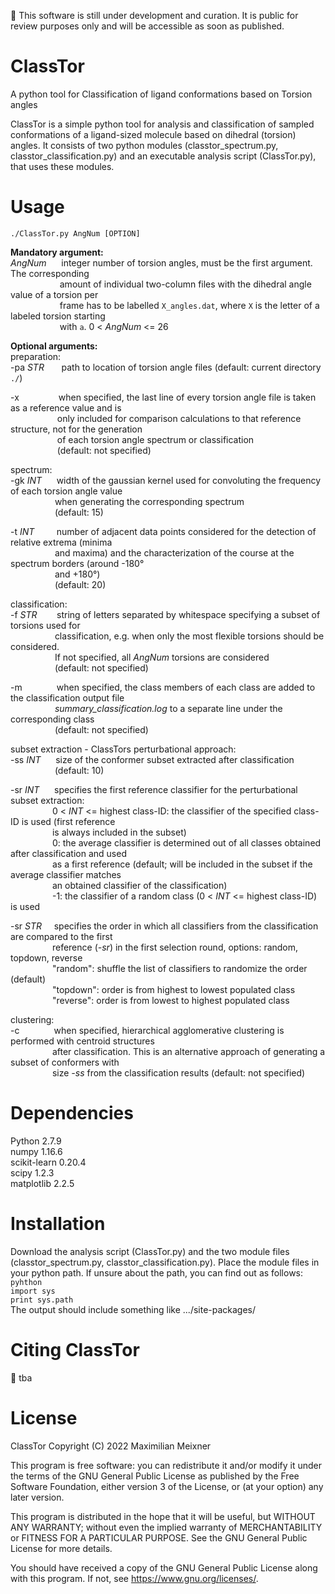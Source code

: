 :red_circle: This software is still under development and curation. It is public for review purposes only and will be accessible as soon as published.

# ClassTor
A python tool for Classification of ligand conformations based on Torsion angles

ClassTor is a simple python tool for analysis and classification of sampled conformations of a ligand-sized molecule based on dihedral (torsion) angles. It consists of two python modules (classtor_spectrum.py, classtor_classification.py) and an executable analysis script (ClassTor.py), that uses these modules.

# Usage
```./ClassTor.py AngNum [OPTION] ```

**Mandatory argument:**\
*AngNum* &nbsp;&nbsp;&nbsp;&nbsp; integer number of torsion angles, must be the first argument. The corresponding\
&nbsp;&nbsp;&nbsp;&nbsp;&nbsp;&nbsp;&nbsp;&nbsp;&nbsp;&nbsp;&nbsp;&nbsp;&nbsp;&nbsp;&nbsp;&nbsp;&nbsp;&nbsp;&nbsp; amount of individual two-column files with the dihedral angle value of a torsion per\
&nbsp;&nbsp;&nbsp;&nbsp;&nbsp;&nbsp;&nbsp;&nbsp;&nbsp;&nbsp;&nbsp;&nbsp;&nbsp;&nbsp;&nbsp;&nbsp;&nbsp;&nbsp;&nbsp; frame has to be labelled ```X_angles.dat```, where ```X``` is the letter of a labeled torsion starting\
&nbsp;&nbsp;&nbsp;&nbsp;&nbsp;&nbsp;&nbsp;&nbsp;&nbsp;&nbsp;&nbsp;&nbsp;&nbsp;&nbsp;&nbsp;&nbsp;&nbsp;&nbsp;&nbsp; with ```a```. 0 < *AngNum* <= 26

**Optional arguments:**\
preparation:\
-pa *STR* &nbsp;&nbsp;&nbsp;&nbsp;&nbsp; path to location of torsion angle files (default: current directory ```./```)

-x &nbsp;&nbsp;&nbsp;&nbsp;&nbsp;&nbsp;&nbsp;&nbsp;&nbsp;&nbsp;&nbsp;&nbsp;&nbsp;&nbsp; when specified, the last line of every torsion angle file is taken as a reference value and is\
&nbsp;&nbsp;&nbsp;&nbsp;&nbsp;&nbsp;&nbsp;&nbsp;&nbsp;&nbsp;&nbsp;&nbsp;&nbsp;&nbsp;&nbsp;&nbsp;&nbsp;&nbsp; only included for comparison calculations to that reference structure, not for the generation\
&nbsp;&nbsp;&nbsp;&nbsp;&nbsp;&nbsp;&nbsp;&nbsp;&nbsp;&nbsp;&nbsp;&nbsp;&nbsp;&nbsp;&nbsp;&nbsp;&nbsp;&nbsp; of each torsion angle spectrum or classification\
&nbsp;&nbsp;&nbsp;&nbsp;&nbsp;&nbsp;&nbsp;&nbsp;&nbsp;&nbsp;&nbsp;&nbsp;&nbsp;&nbsp;&nbsp;&nbsp;&nbsp;&nbsp; (default: not specified)

spectrum:\
-gk *INT* &nbsp;&nbsp;&nbsp;&nbsp; width of the gaussian kernel used for convoluting the frequency of each torsion angle value\
&nbsp;&nbsp;&nbsp;&nbsp;&nbsp;&nbsp;&nbsp;&nbsp;&nbsp;&nbsp;&nbsp;&nbsp;&nbsp;&nbsp;&nbsp;&nbsp;&nbsp; when generating the corresponding spectrum\
&nbsp;&nbsp;&nbsp;&nbsp;&nbsp;&nbsp;&nbsp;&nbsp;&nbsp;&nbsp;&nbsp;&nbsp;&nbsp;&nbsp;&nbsp;&nbsp;&nbsp; (default: 15)

-t *INT* &nbsp;&nbsp;&nbsp;&nbsp;&nbsp;&nbsp;&nbsp; number of adjacent data points considered for the detection of relative extrema (minima\
&nbsp;&nbsp;&nbsp;&nbsp;&nbsp;&nbsp;&nbsp;&nbsp;&nbsp;&nbsp;&nbsp;&nbsp;&nbsp;&nbsp;&nbsp;&nbsp;&nbsp; and maxima) and the characterization of the course at the spectrum borders (around -180&deg;\
&nbsp;&nbsp;&nbsp;&nbsp;&nbsp;&nbsp;&nbsp;&nbsp;&nbsp;&nbsp;&nbsp;&nbsp;&nbsp;&nbsp;&nbsp;&nbsp;&nbsp; and +180&deg;)\
&nbsp;&nbsp;&nbsp;&nbsp;&nbsp;&nbsp;&nbsp;&nbsp;&nbsp;&nbsp;&nbsp;&nbsp;&nbsp;&nbsp;&nbsp;&nbsp;&nbsp; (default: 20)

classification:\
-f *STR* &nbsp;&nbsp;&nbsp;&nbsp;&nbsp;&nbsp; string of letters separated by whitespace specifying a subset of torsions used for\
&nbsp;&nbsp;&nbsp;&nbsp;&nbsp;&nbsp;&nbsp;&nbsp;&nbsp;&nbsp;&nbsp;&nbsp;&nbsp;&nbsp;&nbsp;&nbsp;&nbsp; classification, e.g. when only the most flexible torsions should be considered.\
&nbsp;&nbsp;&nbsp;&nbsp;&nbsp;&nbsp;&nbsp;&nbsp;&nbsp;&nbsp;&nbsp;&nbsp;&nbsp;&nbsp;&nbsp;&nbsp;&nbsp; If not specified, all *AngNum* torsions are considered\
&nbsp;&nbsp;&nbsp;&nbsp;&nbsp;&nbsp;&nbsp;&nbsp;&nbsp;&nbsp;&nbsp;&nbsp;&nbsp;&nbsp;&nbsp;&nbsp;&nbsp; (default: not specified)

-m &nbsp;&nbsp;&nbsp;&nbsp;&nbsp;&nbsp;&nbsp;&nbsp;&nbsp;&nbsp;&nbsp;&nbsp; when specified, the class members of each class are added to the classification output file\
&nbsp;&nbsp;&nbsp;&nbsp;&nbsp;&nbsp;&nbsp;&nbsp;&nbsp;&nbsp;&nbsp;&nbsp;&nbsp;&nbsp;&nbsp;&nbsp;&nbsp; *summary_classification.log* to a separate line under the corresponding class\
&nbsp;&nbsp;&nbsp;&nbsp;&nbsp;&nbsp;&nbsp;&nbsp;&nbsp;&nbsp;&nbsp;&nbsp;&nbsp;&nbsp;&nbsp;&nbsp;&nbsp; (default: not specified)

subset extraction - ClassTors perturbational approach:\
-ss *INT* &nbsp;&nbsp;&nbsp;&nbsp; size of the conformer subset extracted after classification\
&nbsp;&nbsp;&nbsp;&nbsp;&nbsp;&nbsp;&nbsp;&nbsp;&nbsp;&nbsp;&nbsp;&nbsp;&nbsp;&nbsp;&nbsp;&nbsp;&nbsp;&nbsp;(default: 10)

-sr *INT* &nbsp;&nbsp;&nbsp;&nbsp; specifies the first reference classifier for the perturbational subset extraction:\
&nbsp;&nbsp;&nbsp;&nbsp;&nbsp;&nbsp;&nbsp;&nbsp;&nbsp;&nbsp;&nbsp;&nbsp;&nbsp;&nbsp;&nbsp;&nbsp; 0 < *INT* <= highest class-ID: the classifier of the specified class-ID is used (first reference\
&nbsp;&nbsp;&nbsp;&nbsp;&nbsp;&nbsp;&nbsp;&nbsp;&nbsp;&nbsp;&nbsp;&nbsp;&nbsp;&nbsp;&nbsp;&nbsp; is always included in the subset)\
&nbsp;&nbsp;&nbsp;&nbsp;&nbsp;&nbsp;&nbsp;&nbsp;&nbsp;&nbsp;&nbsp;&nbsp;&nbsp;&nbsp;&nbsp;&nbsp; 0: the average classifier is determined out of all classes obtained after classification and used\
&nbsp;&nbsp;&nbsp;&nbsp;&nbsp;&nbsp;&nbsp;&nbsp;&nbsp;&nbsp;&nbsp;&nbsp;&nbsp;&nbsp;&nbsp;&nbsp; as a first reference (default; will be included in the subset if the average classifier matches\
&nbsp;&nbsp;&nbsp;&nbsp;&nbsp;&nbsp;&nbsp;&nbsp;&nbsp;&nbsp;&nbsp;&nbsp;&nbsp;&nbsp;&nbsp;&nbsp; an obtained classifier of the classification)\
&nbsp;&nbsp;&nbsp;&nbsp;&nbsp;&nbsp;&nbsp;&nbsp;&nbsp;&nbsp;&nbsp;&nbsp;&nbsp;&nbsp;&nbsp;&nbsp; -1: the classifier of a random class (0 < *INT* <= highest class-ID) is used

-sr *STR* &nbsp;&nbsp;&nbsp;&nbsp;specifies the order in which all classifiers from the classification are compared to the first\
&nbsp;&nbsp;&nbsp;&nbsp;&nbsp;&nbsp;&nbsp;&nbsp;&nbsp;&nbsp;&nbsp;&nbsp;&nbsp;&nbsp;&nbsp;&nbsp; reference (*-sr*) in the first selection round, options: random, topdown, reverse\
&nbsp;&nbsp;&nbsp;&nbsp;&nbsp;&nbsp;&nbsp;&nbsp;&nbsp;&nbsp;&nbsp;&nbsp;&nbsp;&nbsp;&nbsp;&nbsp; "random": shuffle the list of classifiers to randomize the order (default)\
&nbsp;&nbsp;&nbsp;&nbsp;&nbsp;&nbsp;&nbsp;&nbsp;&nbsp;&nbsp;&nbsp;&nbsp;&nbsp;&nbsp;&nbsp;&nbsp; "topdown": order is from highest to lowest populated class\
&nbsp;&nbsp;&nbsp;&nbsp;&nbsp;&nbsp;&nbsp;&nbsp;&nbsp;&nbsp;&nbsp;&nbsp;&nbsp;&nbsp;&nbsp;&nbsp; "reverse": order is from lowest to highest populated class

clustering:\
-c &nbsp;&nbsp;&nbsp;&nbsp;&nbsp;&nbsp;&nbsp;&nbsp;&nbsp;&nbsp;&nbsp;&nbsp; when specified, hierarchical agglomerative clustering is performed with centroid structures\
&nbsp;&nbsp;&nbsp;&nbsp;&nbsp;&nbsp;&nbsp;&nbsp;&nbsp;&nbsp;&nbsp;&nbsp;&nbsp;&nbsp;&nbsp;&nbsp; after classification. This is an alternative approach of generating a subset of conformers with\
&nbsp;&nbsp;&nbsp;&nbsp;&nbsp;&nbsp;&nbsp;&nbsp;&nbsp;&nbsp;&nbsp;&nbsp;&nbsp;&nbsp;&nbsp;&nbsp; size *-ss* from the classification results (default: not specified) 

# Dependencies
Python 2.7.9\
numpy 1.16.6\
scikit-learn 0.20.4\
scipy 1.2.3\
matplotlib 2.2.5

# Installation
Download the analysis script (ClassTor.py) and the two module files (classtor_spectrum.py, classtor_classification.py). Place the module files in your python path. If unsure about the path, you can find out as follows:
```pyhthon```\
```import sys```\
```print sys.path```\
The output should include something like .../site-packages/

# Citing ClassTor
:red_circle: tba

# License
ClassTor Copyright (C) 2022 Maximilian Meixner

This program is free software: you can redistribute it and/or modify
it under the terms of the GNU General Public License as published by
the Free Software Foundation, either version 3 of the License, or
(at your option) any later version.

This program is distributed in the hope that it will be useful,
but WITHOUT ANY WARRANTY; without even the implied warranty of
MERCHANTABILITY or FITNESS FOR A PARTICULAR PURPOSE.  See the
GNU General Public License for more details.

You should have received a copy of the GNU General Public License
along with this program.  If not, see <https://www.gnu.org/licenses/>.
